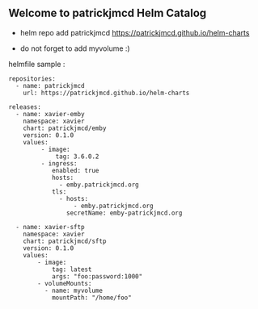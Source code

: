 ## Welcome to patrickjmcd Helm Catalog

-   helm repo add patrickjmcd https://patrickjmcd.github.io/helm-charts

-   do not forget to add myvolume :)

helmfile sample :

    repositories:
      - name: patrickjmcd
        url: https://patrickjmcd.github.io/helm-charts

    releases:
      - name: xavier-emby
        namespace: xavier
        chart: patrickjmcd/emby
        version: 0.1.0
        values:
             - image:
                 tag: 3.6.0.2
             - ingress:
                enabled: true
                hosts:
                  - emby.patrickjmcd.org
                tls:
                  - hosts:
                      - emby.patrickjmcd.org
                    secretName: emby-patrickjmcd.org

      - name: xavier-sftp
        namespace: xavier
        chart: patrickjmcd/sftp
        version: 0.1.0
        values:
            - image:
                tag: latest
                args: "foo:password:1000"
            - volumeMounts:
              - name: myvolume
                mountPath: "/home/foo"
